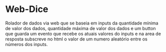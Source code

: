 # Web-Dice
Rolador de dados via web que se baseia em inputs da quantidade mínima de valor dos dados, quantidade máxima de valor dos dados e um button que guarda um evento que recebe os atuais valores do inputs e na area de resposta subscreve no html o valor de um numero aleatório entre os números dos inputs.
